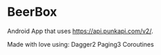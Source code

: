 # BeerBox

Android App that uses https://api.punkapi.com/v2/.

Made with love using:
Dagger2
Paging3
Coroutines